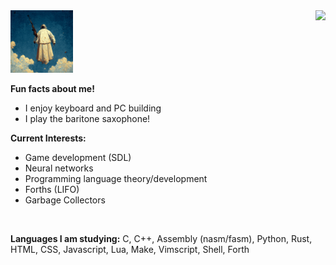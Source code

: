 <img src="profile.png" width="100" height="100">

<img align="right" src="https://github-readme-stats.vercel.app/api?username=Mespyr&show_icons=true&icon_color=77bdfb&text_color=c6cdd5&bg_color=00000000&hide_title=true&hide_border=true" />

**Fun facts about me!**
- I enjoy keyboard and PC building
- I play the baritone saxophone!

**Current Interests:**
- Game development (SDL)
- Neural networks
- Programming language theory/development
- Forths (LIFO)
- Garbage Collectors
<br>

**Languages I am studying:** C, C++, Assembly (nasm/fasm), Python, Rust, HTML, CSS, Javascript, Lua, Make, Vimscript, Shell, Forth
